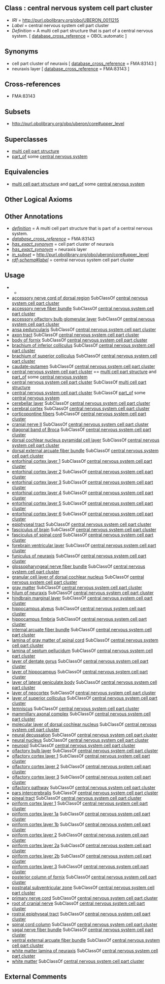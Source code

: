 
## Class : central nervous system cell part cluster

 * *IRI* = http://purl.obolibrary.org/obo/UBERON_0011215
 * *Label* = central nervous system cell part cluster
 * *Definition* = A multi cell part structure that is part of a central nervous system. [ [database_cross_reference](../../ef/oboInOwl#hasDbXref.md) = OBOL:automatic ]

## Synonyms

 * cell part cluster of neuraxis [ [database_cross_reference](../../ef/oboInOwl#hasDbXref.md) = FMA:83143 ]
 * neuraxis layer [ [database_cross_reference](../../ef/oboInOwl#hasDbXref.md) = FMA:83143 ]

## Cross-references

 * FMA:83143

## Subsets

 * http://purl.obolibrary.org/obo/uberon/core#upper_level

## Superclasses

 * [multi cell part structure](../../UBERON/62/UBERON_0005162.md)
 * [part_of](../../BFO/50/BFO_0000050.md) some [central nervous system](../../UBERON/17/UBERON_0001017.md)

## Equivalencies

 * [multi cell part structure](../../UBERON/62/UBERON_0005162.md) and [part_of](../../BFO/50/BFO_0000050.md) some [central nervous system](../../UBERON/17/UBERON_0001017.md)

## Other Logical Axioms


## Other Annotations

 * *[definition](../../IAO/15/IAO_0000115.md)* = A multi cell part structure that is part of a central nervous system.
 * *[database_cross_reference](../../ef/oboInOwl#hasDbXref.md)* = FMA:83143
 * *[has_exact_synonym](../../ym/oboInOwl#hasExactSynonym.md)* = cell part cluster of neuraxis
 * *[has_exact_synonym](../../ym/oboInOwl#hasExactSynonym.md)* = neuraxis layer
 * *[in_subset](../../et/oboInOwl#inSubset.md)* = http://purl.obolibrary.org/obo/uberon/core#upper_level
 * *[rdf-schema#label](../../el/rdf-schema#label.md)* = central nervous system cell part cluster

## Usage

 * -
 * [accessory nerve cord of dorsal region](../../UBERON/07/UBERON_0035607.md) SubClassOf [central nervous system cell part cluster](../../UBERON/15/UBERON_0011215.md)
 * [accessory nerve fiber bundle](../../UBERON/17/UBERON_0006117.md) SubClassOf [central nervous system cell part cluster](../../UBERON/15/UBERON_0011215.md)
 * [accessory olfactory bulb glomerular layer](../../UBERON/31/UBERON_0007631.md) SubClassOf [central nervous system cell part cluster](../../UBERON/15/UBERON_0011215.md)
 * [ansa peduncularis](../../UBERON/96/UBERON_0034896.md) SubClassOf [central nervous system cell part cluster](../../UBERON/15/UBERON_0011215.md)
 * [axon tract](../../UBERON/18/UBERON_0001018.md) SubClassOf [central nervous system cell part cluster](../../UBERON/15/UBERON_0011215.md)
 * [body of fornix](../../UBERON/80/UBERON_0004680.md) SubClassOf [central nervous system cell part cluster](../../UBERON/15/UBERON_0011215.md)
 * [brachium of inferior colliculus](../../UBERON/25/UBERON_0003025.md) SubClassOf [central nervous system cell part cluster](../../UBERON/15/UBERON_0011215.md)
 * [brachium of superior colliculus](../../UBERON/80/UBERON_0002580.md) SubClassOf [central nervous system cell part cluster](../../UBERON/15/UBERON_0011215.md)
 * [caudate-putamen](../../UBERON/83/UBERON_0005383.md) SubClassOf [central nervous system cell part cluster](../../UBERON/15/UBERON_0011215.md)
 * [central nervous system cell part cluster](../../UBERON/15/UBERON_0011215.md) == [multi cell part structure](../../UBERON/62/UBERON_0005162.md) and [part_of](../../BFO/50/BFO_0000050.md) some [central nervous system](../../UBERON/17/UBERON_0001017.md)
 * [central nervous system cell part cluster](../../UBERON/15/UBERON_0011215.md) SubClassOf [multi cell part structure](../../UBERON/62/UBERON_0005162.md)
 * [central nervous system cell part cluster](../../UBERON/15/UBERON_0011215.md) SubClassOf [part_of](../../BFO/50/BFO_0000050.md) some [central nervous system](../../UBERON/17/UBERON_0001017.md)
 * [cerebellar layer](../../UBERON/30/UBERON_0004130.md) SubClassOf [central nervous system cell part cluster](../../UBERON/15/UBERON_0011215.md)
 * [cerebral cortex](../../UBERON/56/UBERON_0000956.md) SubClassOf [central nervous system cell part cluster](../../UBERON/15/UBERON_0011215.md)
 * [corticopontine fibers](../../UBERON/71/UBERON_0022271.md) SubClassOf [central nervous system cell part cluster](../../UBERON/15/UBERON_0011215.md)
 * [cranial nerve II](../../UBERON/41/UBERON_0000941.md) SubClassOf [central nervous system cell part cluster](../../UBERON/15/UBERON_0011215.md)
 * [diagonal band of Broca](../../UBERON/41/UBERON_0002741.md) SubClassOf [central nervous system cell part cluster](../../UBERON/15/UBERON_0011215.md)
 * [dorsal cochlear nucleus pyramidal cell layer](../../UBERON/20/UBERON_0022320.md) SubClassOf [central nervous system cell part cluster](../../UBERON/15/UBERON_0011215.md)
 * [dorsal external arcuate fiber bundle](../../UBERON/89/UBERON_0006089.md) SubClassOf [central nervous system cell part cluster](../../UBERON/15/UBERON_0011215.md)
 * [entorhinal cortex layer 1](../../UBERON/36/UBERON_0022336.md) SubClassOf [central nervous system cell part cluster](../../UBERON/15/UBERON_0011215.md)
 * [entorhinal cortex layer 2](../../UBERON/37/UBERON_0022337.md) SubClassOf [central nervous system cell part cluster](../../UBERON/15/UBERON_0011215.md)
 * [entorhinal cortex layer 3](../../UBERON/27/UBERON_0022327.md) SubClassOf [central nervous system cell part cluster](../../UBERON/15/UBERON_0011215.md)
 * [entorhinal cortex layer 4](../../UBERON/23/UBERON_0022323.md) SubClassOf [central nervous system cell part cluster](../../UBERON/15/UBERON_0011215.md)
 * [entorhinal cortex layer 5](../../UBERON/25/UBERON_0022325.md) SubClassOf [central nervous system cell part cluster](../../UBERON/15/UBERON_0011215.md)
 * [entorhinal cortex layer 6](../../UBERON/29/UBERON_0022329.md) SubClassOf [central nervous system cell part cluster](../../UBERON/15/UBERON_0011215.md)
 * [epiphyseal tract](../../UBERON/14/UBERON_0034714.md) SubClassOf [central nervous system cell part cluster](../../UBERON/15/UBERON_0011215.md)
 * [fasciculus of brain](../../UBERON/38/UBERON_0005838.md) SubClassOf [central nervous system cell part cluster](../../UBERON/15/UBERON_0011215.md)
 * [fasciculus of spinal cord](../../UBERON/37/UBERON_0005837.md) SubClassOf [central nervous system cell part cluster](../../UBERON/15/UBERON_0011215.md)
 * [forebrain ventricular layer](../../UBERON/29/UBERON_0015829.md) SubClassOf [central nervous system cell part cluster](../../UBERON/15/UBERON_0011215.md)
 * [funiculus of neuraxis](../../UBERON/33/UBERON_0006133.md) SubClassOf [central nervous system cell part cluster](../../UBERON/15/UBERON_0011215.md)
 * [glossopharyngeal nerve fiber bundle](../../UBERON/90/UBERON_0006090.md) SubClassOf [central nervous system cell part cluster](../../UBERON/15/UBERON_0011215.md)
 * [granular cell layer of dorsal cochlear nucleus](../../UBERON/09/UBERON_0029009.md) SubClassOf [central nervous system cell part cluster](../../UBERON/15/UBERON_0011215.md)
 * [gray matter](../../UBERON/20/UBERON_0002020.md) SubClassOf [central nervous system cell part cluster](../../UBERON/15/UBERON_0011215.md)
 * [hilum of neuraxis](../../UBERON/32/UBERON_0008332.md) SubClassOf [central nervous system cell part cluster](../../UBERON/15/UBERON_0011215.md)
 * [hindbrain marginal layer](../../UBERON/09/UBERON_0034709.md) SubClassOf [central nervous system cell part cluster](../../UBERON/15/UBERON_0011215.md)
 * [hippocampus alveus](../../UBERON/39/UBERON_0007639.md) SubClassOf [central nervous system cell part cluster](../../UBERON/15/UBERON_0011215.md)
 * [hippocampus fimbria](../../UBERON/10/UBERON_0002310.md) SubClassOf [central nervous system cell part cluster](../../UBERON/15/UBERON_0011215.md)
 * [internal arcuate fiber bundle](../../UBERON/87/UBERON_0006087.md) SubClassOf [central nervous system cell part cluster](../../UBERON/15/UBERON_0011215.md)
 * [lamina of gray matter of spinal cord](../../UBERON/70/UBERON_0016570.md) SubClassOf [central nervous system cell part cluster](../../UBERON/15/UBERON_0011215.md)
 * [lamina of septum pellucidum](../../UBERON/42/UBERON_0002742.md) SubClassOf [central nervous system cell part cluster](../../UBERON/15/UBERON_0011215.md)
 * [layer of dentate gyrus](../../UBERON/04/UBERON_0002304.md) SubClassOf [central nervous system cell part cluster](../../UBERON/15/UBERON_0011215.md)
 * [layer of hippocampus](../../UBERON/05/UBERON_0002305.md) SubClassOf [central nervous system cell part cluster](../../UBERON/15/UBERON_0011215.md)
 * [layer of lateral geniculate body](../../UBERON/05/UBERON_0013605.md) SubClassOf [central nervous system cell part cluster](../../UBERON/15/UBERON_0011215.md)
 * [layer of neocortex](../../UBERON/01/UBERON_0002301.md) SubClassOf [central nervous system cell part cluster](../../UBERON/15/UBERON_0011215.md)
 * [layer of superior colliculus](../../UBERON/83/UBERON_0006783.md) SubClassOf [central nervous system cell part cluster](../../UBERON/15/UBERON_0011215.md)
 * [lemniscus](../../UBERON/01/UBERON_0003001.md) SubClassOf [central nervous system cell part cluster](../../UBERON/15/UBERON_0011215.md)
 * [mammillary axonal complex](../../UBERON/95/UBERON_0006695.md) SubClassOf [central nervous system cell part cluster](../../UBERON/15/UBERON_0011215.md)
 * [molecular layer of dorsal cochlear nucleus](../../UBERON/26/UBERON_0022326.md) SubClassOf [central nervous system cell part cluster](../../UBERON/15/UBERON_0011215.md)
 * [neural decussation](../../UBERON/18/UBERON_0007418.md) SubClassOf [central nervous system cell part cluster](../../UBERON/15/UBERON_0011215.md)
 * [neural nucleus](../../UBERON/25/UBERON_0000125.md) SubClassOf [central nervous system cell part cluster](../../UBERON/15/UBERON_0011215.md)
 * [neuropil](../../UBERON/06/UBERON_0002606.md) SubClassOf [central nervous system cell part cluster](../../UBERON/15/UBERON_0011215.md)
 * [olfactory bulb layer](../../UBERON/01/UBERON_0004001.md) SubClassOf [central nervous system cell part cluster](../../UBERON/15/UBERON_0011215.md)
 * [olfactory cortex layer 1](../../UBERON/17/UBERON_0022317.md) SubClassOf [central nervous system cell part cluster](../../UBERON/15/UBERON_0011215.md)
 * [olfactory cortex layer 2](../../UBERON/18/UBERON_0022318.md) SubClassOf [central nervous system cell part cluster](../../UBERON/15/UBERON_0011215.md)
 * [olfactory cortex layer 3](../../UBERON/44/UBERON_0035044.md) SubClassOf [central nervous system cell part cluster](../../UBERON/15/UBERON_0011215.md)
 * [olfactory pathway](../../UBERON/01/UBERON_0013201.md) SubClassOf [central nervous system cell part cluster](../../UBERON/15/UBERON_0011215.md)
 * [pars intercerebralis](../../UBERON/59/UBERON_0001059.md) SubClassOf [central nervous system cell part cluster](../../UBERON/15/UBERON_0011215.md)
 * [pineal tract](../../UBERON/15/UBERON_0034715.md) SubClassOf [central nervous system cell part cluster](../../UBERON/15/UBERON_0011215.md)
 * [piriform cortex layer 1](../../UBERON/77/UBERON_0014277.md) SubClassOf [central nervous system cell part cluster](../../UBERON/15/UBERON_0011215.md)
 * [piriform cortex layer 1a](../../UBERON/00/UBERON_0023900.md) SubClassOf [central nervous system cell part cluster](../../UBERON/15/UBERON_0011215.md)
 * [piriform cortex layer 1b](../../UBERON/01/UBERON_0023901.md) SubClassOf [central nervous system cell part cluster](../../UBERON/15/UBERON_0011215.md)
 * [piriform cortex layer 2](../../UBERON/80/UBERON_0014280.md) SubClassOf [central nervous system cell part cluster](../../UBERON/15/UBERON_0011215.md)
 * [piriform cortex layer 2a](../../UBERON/40/UBERON_0022340.md) SubClassOf [central nervous system cell part cluster](../../UBERON/15/UBERON_0011215.md)
 * [piriform cortex layer 2b](../../UBERON/41/UBERON_0022341.md) SubClassOf [central nervous system cell part cluster](../../UBERON/15/UBERON_0011215.md)
 * [piriform cortex layer 3](../../UBERON/83/UBERON_0014283.md) SubClassOf [central nervous system cell part cluster](../../UBERON/15/UBERON_0011215.md)
 * [posterior column of fornix](../../UBERON/15/UBERON_0006115.md) SubClassOf [central nervous system cell part cluster](../../UBERON/15/UBERON_0011215.md)
 * [postnatal subventricular zone](../../UBERON/22/UBERON_0004922.md) SubClassOf [central nervous system cell part cluster](../../UBERON/15/UBERON_0011215.md)
 * [primary nerve cord](../../UBERON/53/UBERON_0005053.md) SubClassOf [central nervous system cell part cluster](../../UBERON/15/UBERON_0011215.md)
 * [root of cranial nerve](../../UBERON/43/UBERON_0006843.md) SubClassOf [central nervous system cell part cluster](../../UBERON/15/UBERON_0011215.md)
 * [rostral epiphyseal tract](../../UBERON/16/UBERON_0034716.md) SubClassOf [central nervous system cell part cluster](../../UBERON/15/UBERON_0011215.md)
 * [spinal cord column](../../UBERON/50/UBERON_0016550.md) SubClassOf [central nervous system cell part cluster](../../UBERON/15/UBERON_0011215.md)
 * [vagal nerve fiber bundle](../../UBERON/16/UBERON_0006116.md) SubClassOf [central nervous system cell part cluster](../../UBERON/15/UBERON_0011215.md)
 * [ventral external arcuate fiber bundle](../../UBERON/97/UBERON_0006097.md) SubClassOf [central nervous system cell part cluster](../../UBERON/15/UBERON_0011215.md)
 * [white matter lamina of neuraxis](../../UBERON/30/UBERON_0014530.md) SubClassOf [central nervous system cell part cluster](../../UBERON/15/UBERON_0011215.md)
 * [white matter](../../UBERON/16/UBERON_0002316.md) SubClassOf [central nervous system cell part cluster](../../UBERON/15/UBERON_0011215.md)

## External Comments


